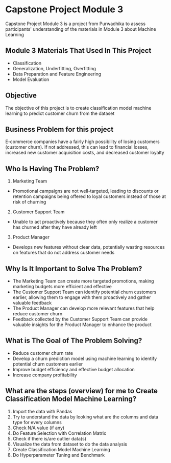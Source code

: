 # Capstone Project Module 3

Capstone Project Module 3 is a project from Purwadhika to assess participants' understanding of the materials in Module 3 about Machine Learning

## Module 3 Materials That Used In This Project
- Classification
- Generalization, Underfitting, Overfitting
- Data Preparation and Feature Engineering
- Model Evaluation

## Objective
The objective of this project is to create classification model machine learning to predict customer churn from the dataset

## Business Problem for this project
E-commerce companies have a fairly high possibility of losing customers (customer churn). If not addressed, this can lead to financial losses, increased new customer acquisition costs, and decreased customer loyalty

## Who Is Having The Problem?
1. Marketing Team
- Promotional campaigns are not well-targeted, leading to discounts or retention campaigns being offered to loyal customers instead of those at risk of churning

2. Customer Support Team
- Unable to act proactively because they often only realize a customer has churned after they have already left

3. Product Manager
- Develops new features without clear data, potentially wasting resources on features that do not address customer needs

## Why Is It Important to Solve The Problem?
- The Marketing Team can create more targeted promotions, making marketing budgets more efficient and effective
- The Customer Support Team can identify potential churn customers earlier, allowing them to engage with them proactively and gather valuable feedback
- The Product Manager can develop more relevant features that help reduce customer churn
- Feedback collected by the Customer Support Team can provide valuable insights for the Product Manager to enhance the product

## What is The Goal of The Problem Solving?
- Reduce customer churn rate
- Develop a churn prediction model using machine learning to identify potential churn customers earlier
- Improve budget efficiency and effective budget allocation
- Increase company profitability

## What are the steps (overview) for me to Create Classification Model Machine Learning?
1. Import the data with Pandas
2. Try to understand the data by looking what are the columns and data type for every columns
4. Check N/A value (if any)
5. Do Feature Selection with Correlation Matrix
6. Check if there is/are outlier data(s)
7. Visualize the data from dataset to do the data analysis
8. Create Classification Model Machine Learning
9. Do Hyperparameter Tuning and Benchmark 

